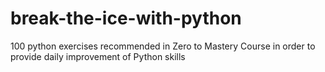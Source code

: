 # break-the-ice-with-python
100 python exercises recommended in Zero to Mastery Course in order to provide daily improvement of Python skills

